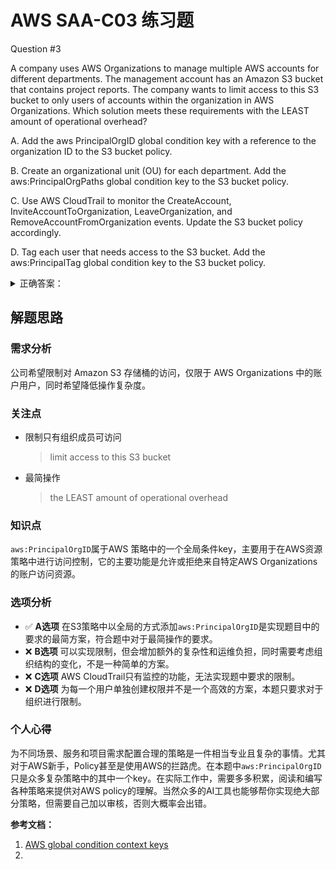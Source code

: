 # AWS SAA-C03 练习题

Question #3

A company uses AWS Organizations to manage multiple AWS accounts for different departments. The management account has an Amazon S3 bucket that contains project reports. The company wants to limit access to this S3 bucket to only users of accounts within the organization in AWS Organizations.
Which solution meets these requirements with the LEAST amount of operational overhead?

A. Add the aws PrincipalOrgID global condition key with a reference to the organization ID to the S3 bucket policy.

B. Create an organizational unit (OU) for each department. Add the aws:PrincipalOrgPaths global condition key to the S3 bucket policy.

C. Use AWS CloudTrail to monitor the CreateAccount, InviteAccountToOrganization, LeaveOrganization, and RemoveAccountFromOrganization events. Update the S3 bucket policy accordingly.

D. Tag each user that needs access to the S3 bucket. Add the aws:PrincipalTag global condition key to the S3 bucket policy.

<details>
<summary>
正确答案：
</summary>
  A
</details>

## 解题思路

### 需求分析

公司希望限制对 Amazon S3 存储桶的访问，仅限于 AWS Organizations 中的账户用户，同时希望降低操作复杂度。

### 关注点

- 限制只有组织成员可访问
  > limit access to this S3 bucket

- 最简操作
  > the LEAST amount of operational overhead

### 知识点

`aws:PrincipalOrgID`属于AWS 策略中的一个全局条件key，主要用于在AWS资源策略中进行访问控制，它的主要功能是允许或拒绝来自特定AWS Organizations的账户访问资源。

### 选项分析

- ✅ **A选项** 在S3策略中以全局的方式添加`aws:PrincipalOrgID`是实现题目中的要求的最简方案，符合题中对于最简操作的要求。
- ❌ **B选项** 可以实现限制，但会增加额外的复杂性和运维负担，同时需要考虑组织结构的变化，不是一种简单的方案。
- ❌ **C选项** AWS CloudTrail只有监控的功能，无法实现题中要求的限制。
- ❌ **D选项** 为每一个用户单独创建权限并不是一个高效的方案，本题只要求对于组织进行限制。

### 个人心得

为不同场景、服务和项目需求配置合理的策略是一件相当专业且复杂的事情。尤其对于AWS新手，Policy甚至是使用AWS的拦路虎。在本题中`aws:PrincipalOrgID`只是众多复杂策略中的其中一个key。在实际工作中，需要多多积累，阅读和编写各种策略来提供对AWS policy的理解。当然众多的AI工具也能够帮你实现绝大部分策略，但需要自己加以审核，否则大概率会出错。

**参考文档：**

1. [AWS global condition context keys](https://docs.aws.amazon.com/IAM/latest/UserGuide/reference_policies_condition-keys.html)
2. 